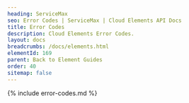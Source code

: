 ```yaml
---
heading: ServiceMax
seo: Error Codes | ServiceMax | Cloud Elements API Docs
title: Error Codes
description: Cloud Elements Error Codes.
layout: docs
breadcrumbs: /docs/elements.html
elementId: 169
parent: Back to Element Guides
order: 40
sitemap: false
---
```


{% include error-codes.md %}
